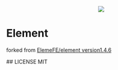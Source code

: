 <p align="center">
  <img src="https://cdn.rawgit.com/ElemeFE/element/dev/element_logo.svg">
</p>

# Element
<p align="left">
forked from <a href="https://github.com/ElemeFE/element" >
ElemeFE/element version1.4.6
</a>
</p>
## LICENSE
MIT
